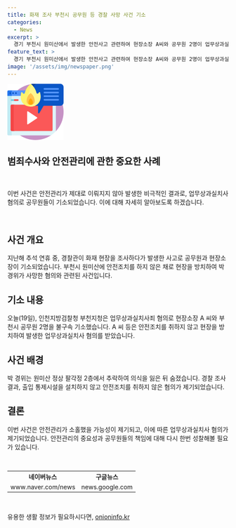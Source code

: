 ```yaml
---
title: 화재 조사 부천시 공무원 등 경찰 사망 사건 기소
categories:
  - News
excerpt: >
  경기 부천시 원미산에서 발생한 안전사고 관련하여 현장소장 A씨와 공무원 2명이 업무상과실치사죄 혐의로 기소되었습니다. 지난해 추석 연휴에 발생한 사고로 박 경위가 사망한 것으로 드러났으며, 검찰은 안전조치를 소홀히 한 혐의를 적발했습니다. A씨 등은 출입 통제시설을 설치하지 않고 사고 예방 조치를 소홀히 한 것으로 확인되었으며, 박 경위는 사고 발생 후 병원으로 옮겨졌지만 결국 숨졌습니다.
feature_text: >
  경기 부천시 원미산에서 발생한 안전사고 관련하여 현장소장 A씨와 공무원 2명이 업무상과실치사죄 혐의로 기소되었습니다. 지난해 추석 연휴에 발생한 사고로 박 경위가 사망한 것으로 드러났으며, 검찰은 안전조치를 소홀히 한 혐의를 적발했습니다. A씨 등은 출입 통제시설을 설치하지 않고 사고 예방 조치를 소홀히 한 것으로 확인되었으며, 박 경위는 사고 발생 후 병원으로 옮겨졌지만 결국 숨졌습니다.
image: '/assets/img/newspaper.png'
---
```


<p><img src="/assets/img/news.png" alt="rentncar 속보" /></p>

<h2>범죄수사와 안전관리에 관한 중요한 사례</h2>

<p data-ke-size="size16">&nbsp;</p>

<p>이번 사건은 안전관리가 제대로 이뤄지지 않아 발생한 비극적인 결과로, 업무상과실치사 혐의로 공무원들이 기소되었습니다. 이에 대해 자세히 알아보도록 하겠습니다.</p>

<p data-ke-size="size16">&nbsp;</p>

<h2 data-ke-size="size26">사건 개요</h2>

<p data-ke-size="size16">지난해 추석 연휴 중, 경찰관이 화재 현장을 조사하다가 발생한 사고로 공무원과 현장소장이 기소되었습니다. 부천시 원미산에 안전조치를 하지 않은 채로 현장을 방치하여 박 경위가 사망한 혐의와 관련된 사건입니다.</p>

<h2 data-ke-size="size26">기소 내용</h2>

<p data-ke-size="size16">오늘(19일), 인천지방검찰청 부천지청은 업무상과실치사죄 혐의로 현장소장 A 씨와 부천시 공무원 2명을 불구속 기소했습니다. A 씨 등은 안전조치를 취하지 않고 현장을 방치하여 발생한 업무상과실치사 혐의를 받았습니다.</p>

<h2 data-ke-size="size26">사건 배경</h2>

<p data-ke-size="size16">박 경위는 원미산 정상 팔각정 2층에서 추락하여 의식을 잃은 뒤 숨졌습니다. 경찰 조사 결과, 출입 통제시설을 설치하지 않고 안전조치를 취하지 않은 혐의가 제기되었습니다.</p>

<h2 data-ke-size="size26">결론</h2>

<p data-ke-size="size16">이번 사건은 안전관리가 소홀했을 가능성이 제기되고, 이에 따른 업무상과실치사 혐의가 제기되었습니다. 안전관리의 중요성과 공무원들의 책임에 대해 다시 한번 성찰해볼 필요가 있습니다.</p>

<p data-ke-size="size16">&nbsp;</p>

<table>
<tbody>
<tr>
<td style="text-align: center; height: 17px;"><b>네이버뉴스</b></td>
<td style="text-align: center; height: 17px;"><b>구글뉴스</b></td>
</tr>
<tr>
<td style="text-align: center; height: 17px;">www.naver.com/news</td>
<td style="text-align: center; height: 17px;">news.google.com</td>
</tr>
</tbody>
</table>

<p data-ke-size="size16">&nbsp;</p>
유용한 생활 정보가 필요하시다면, <a href="https://onioninfo.kr" rel="dofollow">onioninfo.kr</a>


